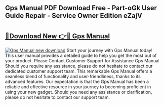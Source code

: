 ## Gps Manual PDF Download Free - Part-oGk User Guide Repair - Service Owner Edition eZajV

# <h2><a href="http://bc36981.oget.top/?id=Gps+Manual">🔗Download New 👉🔴 Gps Manual</a></h2>

[![Gps Manual new download](https://i.imgur.com/5g1atiW.png)](http://bc36981.oget.top/?id=Gps+Manual)
Start your journey with Gps Manual today! This user manual provides a detailed guide to help you get the most out of your product. Please Contact Customer Support for Assistance Gps Manual Should you require any assistance, please do not hesitate to contact our dedicated customer support team. This remarkable Gps Manual offers a seamless blend of functionality and user-friendliness, thanks to its advanced features. Our expectation is that the Gps Manual has been a reliable and effective resource in your journey to becoming proficient in using your new gadget. Should you need any assistance or clarification, please do not hesitate to contact our support team.
